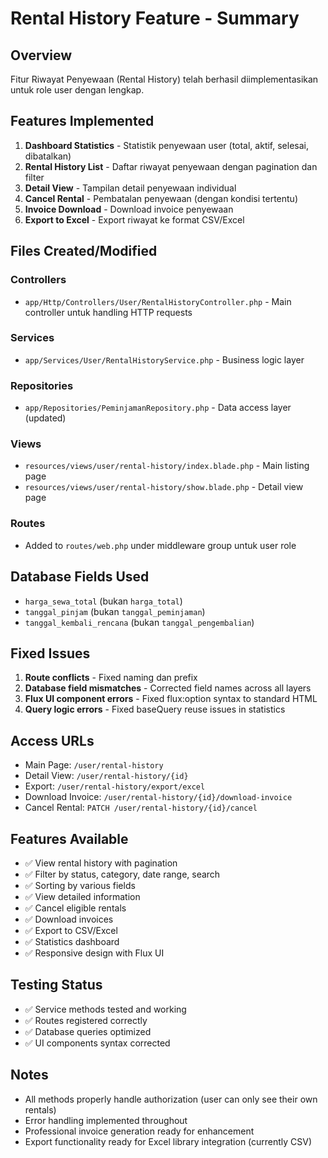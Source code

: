 # Rental History Feature - Summary

## Overview

Fitur Riwayat Penyewaan (Rental History) telah berhasil diimplementasikan untuk role user dengan lengkap.

## Features Implemented

1. **Dashboard Statistics** - Statistik penyewaan user (total, aktif, selesai, dibatalkan)
2. **Rental History List** - Daftar riwayat penyewaan dengan pagination dan filter
3. **Detail View** - Tampilan detail penyewaan individual
4. **Cancel Rental** - Pembatalan penyewaan (dengan kondisi tertentu)
5. **Invoice Download** - Download invoice penyewaan
6. **Export to Excel** - Export riwayat ke format CSV/Excel

## Files Created/Modified

### Controllers

-   `app/Http/Controllers/User/RentalHistoryController.php` - Main controller untuk handling HTTP requests

### Services

-   `app/Services/User/RentalHistoryService.php` - Business logic layer

### Repositories

-   `app/Repositories/PeminjamanRepository.php` - Data access layer (updated)

### Views

-   `resources/views/user/rental-history/index.blade.php` - Main listing page
-   `resources/views/user/rental-history/show.blade.php` - Detail view page

### Routes

-   Added to `routes/web.php` under middleware group untuk user role

## Database Fields Used

-   `harga_sewa_total` (bukan `harga_total`)
-   `tanggal_pinjam` (bukan `tanggal_peminjaman`)
-   `tanggal_kembali_rencana` (bukan `tanggal_pengembalian`)

## Fixed Issues

1. **Route conflicts** - Fixed naming dan prefix
2. **Database field mismatches** - Corrected field names across all layers
3. **Flux UI component errors** - Fixed flux:option syntax to standard HTML
4. **Query logic errors** - Fixed baseQuery reuse issues in statistics

## Access URLs

-   Main Page: `/user/rental-history`
-   Detail View: `/user/rental-history/{id}`
-   Export: `/user/rental-history/export/excel`
-   Download Invoice: `/user/rental-history/{id}/download-invoice`
-   Cancel Rental: `PATCH /user/rental-history/{id}/cancel`

## Features Available

-   ✅ View rental history with pagination
-   ✅ Filter by status, category, date range, search
-   ✅ Sorting by various fields
-   ✅ View detailed information
-   ✅ Cancel eligible rentals
-   ✅ Download invoices
-   ✅ Export to CSV/Excel
-   ✅ Statistics dashboard
-   ✅ Responsive design with Flux UI

## Testing Status

-   ✅ Service methods tested and working
-   ✅ Routes registered correctly
-   ✅ Database queries optimized
-   ✅ UI components syntax corrected

## Notes

-   All methods properly handle authorization (user can only see their own rentals)
-   Error handling implemented throughout
-   Professional invoice generation ready for enhancement
-   Export functionality ready for Excel library integration (currently CSV)
